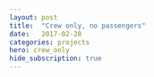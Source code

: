 ```yaml
---
layout: post
title:  "Crew only, no passengers"
date:   2017-02-28
categories: projects
hero: crew_only
hide_subscription: true
---
```


